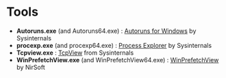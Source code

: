 # Tools

* **Autoruns.exe** (and Autoruns64.exe) : [Autoruns for Windows](https://technet.microsoft.com/en-us/sysinternals/bb963902.aspx) by Sysinternals
* **procexp.exe** (and procexp64.exe) : [Process Explorer](https://technet.microsoft.com/en-us/sysinternals/processexplorer.aspx) by Sysinternals
* **Tcpview.exe** : [TcpView](https://technet.microsoft.com/en-us/sysinternals/tcpview.aspx) from Sysinternals
* **WinPrefetchView.exe** (and WinPrefetchView64.exe) : [WinPrefetchView](http://www.nirsoft.net/utils/win_prefetch_view.html) by NirSoft
